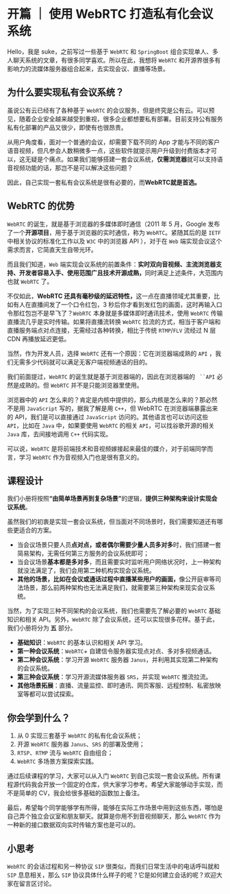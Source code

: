 ﻿# 开篇 ｜ 使用 WebRTC 打造私有化会议系统

Hello，我是 suke，之前写过一些基于 `WebRTC` 和 `SpringBoot` 组合实现单人、多人聊天系统的文章，有很多同学喜欢。所以在此，我想将 `WebRTC` 和开源界很多有影响力的流媒体服务器组合起来，去实现会议、直播等场景。

## 为什么要实现私有会议系统？

虽说公有云已经有了各种基于 `WebRTC` 的会议服务，但是终究是公有云。可以预见，随着企业安全越来越受到重视，很多企业都想要私有部署。目前支持公有服务私有化部署的产品又很少，即使有也很昂贵。

从用户角度看，面对一个普通的会议，却需要下载不同的 App 才能与不同的客户语音视频，但凡参会人数稍微多一点，这些软件就提示用户升级到付费版本才可以，这无疑是个痛点。如果我们能够搭建一套会议系统，<strong>仅需浏览器</strong>就可以支持语音视频功能的话，那岂不是可以解决这些问题？

因此，自己实现一套私有会议系统是很有必要的，而<strong>WebRTC</strong><strong>就是首选。</strong>

## WebRTC 的优势

`WebRTC` 的诞生，就是基于浏览器的多媒体即时通信（2011 年 5 月，Google 发布了一个<strong>开源项目</strong>，用于基于浏览器的实时通信，称为 `WebRTC`。紧随其后的是 `IETF` 中相关协议的标准化工作以及 `W3C` 中的浏览器 API ），对于在 `Web` 端实现会议这个需求而言，它简直天生自带光环。

而且我们知道，`Web` 端实现会议系统的前置条件：<strong>实时双向音视频、主流浏览器支持、开发者容易入手、使用范围广且技术开源成熟，</strong>同时满足上述条件，大范围内也就 `WebRTC` 了。

不仅如此，<strong>WebRTC</strong><strong> 还具有</strong><strong>毫秒级的延迟特性</strong><strong>，</strong>这一点在直播领域尤其重要，比如有人在直播间发了一个口令红包，3 秒后你才看到发红包的画面，这时再输入口令那红包岂不是早飞了？`WebRTC` 本身就是多媒体即时通讯技术，使用 `WebRTC` 传输直播流几乎是实时传输。如果将直播流转换 `WebRTC` 拉流的方式，相当于客户端和直播服务端点对点连接，无需经过各种转换，相比于传统 `RTMP`/`FLV` 流经过 N 层 CDN 再播放延迟更低。

当然，作为开发人员，选择 `WebRTC` 还有一个原因：它在浏览器端成熟的 `API` ，我们无需多少代码就可以满足无客户端视频通话的目的。

我们前面提过，`WebRTC` 的诞生就是基于浏览器端的，因此在浏览器端的 ` ``API` 必然是成熟的。但 `WebRTC` 并不是只能浏览器里使用。

浏览器中的 `API` 怎么来的？肯定是内核中提供的，那么内核是怎么来的？那必然不是用 `JavaScript` 写的，据我了解是用 `C++`，但 WebRTC 在浏览器端暴露出来的 API，我们是可以直接通过 `JavaScript` 访问的。其他语言也可以访问这些 `API`，比如在 `Java` 中，如果要使用 `WebRTC` 的相关 `API`，可以找谷歌开源的相关 `Java` 库，去间接地调用 `C++` 代码实现。

可以说，`WebRTC` 是将前端技术和音视频嫁接起来最佳的媒介，对于前端同学而言，学习 `WebRTC` 作为音视频入门也是很有意义的。

## 课程设计

我们小册将按照<strong>“</strong><strong>由简单场景再到复杂场景</strong><strong>”</strong>的逻辑，<strong>提供三种架构来设计实现会议系统</strong>。

虽然我们的初衷是实现一套会议系统，但当面对不同场景时，我们需要知道还有哪些更适合的方案。

- 当会议场景只要人员<strong>点对点，或者偶尔需要少量人员多对多</strong>时，我们搭建一套简易架构，无需任何第三方服务的会议系统即可；
- 当会议场景<strong>基本都是多对多</strong>，而且需要实时监听用户网络状况时，上一种架构就没法满足了，我们会用第二种机构实现会议系统。
- <strong>其他的场景，比如</strong><strong>在</strong><strong>会议</strong><strong>或通话过程中直播某些用户的画面，</strong>像公开庭审等司法场景，那么前两种架构也无法满足我们，就需要第三种架构来现实会议系统。

当然，为了实现三种不同架构的会议系统，我们也需要先了解必要的 `WebRTC` 基础知识和相关 API。另外，`WebRTC` 除了会议系统，还可以实现很多花样。基于此，我们小册将分为<strong> 五</strong> 部分。

- <strong>基础知识</strong>：`WebRTC` 的基本认识和相关 API 学习。
- <strong>第一种会议系统</strong>：`WebRTC`+ 自建信令服务器实现点对点、多对多视频通话。
- <strong>第二种会议系统</strong>：学习开源 `WebRTC` 服务器 `Janus`，并利用其实现第二种架构的会议系统。
- <strong>第三种会议系统</strong>：学习开源流媒体服务器 `SRS`，并实现 `WebRTC` 推流拉流。
- <strong>其他场景拓展</strong>：直播、流量监控、即时通讯、网页客服、远程控制、私密放映室等都可以尝试探索。

## 你会学到什么？

1. 从 0 实现三套基于 `WebRTC` 的私有化会议系统；
2. 开源 `WebRTC` 服务器 `Janus`、`SRS` 的部署及使用；
3. `RTSP`、`RTMP` 流与 `WebRTC` 自由组合；
4. `WebRTC` 多场景方案探索实践。

通过后续课程的学习，大家可以从入门 `WebRTC` 到自己实现一套会议系统。所有课程源代码我会开放一个固定的仓库，供大家学习参考。希望大家能够动手实现，而不是简单的 CV，我会给很多基础的函数加上备注。

最后，希望每个同学能够学有所得，能够在实际工作场景中用到这些东西，哪怕是自己弄个独立会议室和朋友聊天。就算是你用不到音视频聊天，那么 `WebRTC` 作为一种新的接口数据双向实时传输方案也是可以的。

## 小思考

`WebRTC` 的会话过程和另一种协议 `SIP` 很类似，而我们日常生活中的电话呼叫就和 `SIP` 息息相关，那么 `SIP` 协议具体什么样子的呢？它是如何建立会话的呢？欢迎大家在留言区讨论。